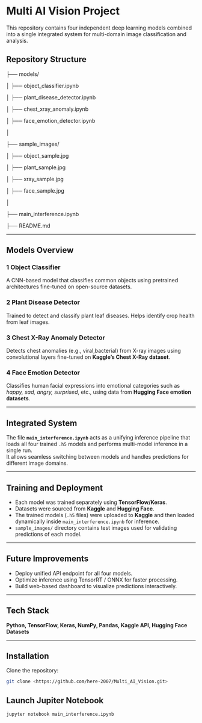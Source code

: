 #  Multi AI Vision Project

This repository contains four independent deep learning models combined into a single integrated system for multi-domain image classification and analysis.  

##  Repository Structure

├── models/

│ ├── object_classifier.ipynb

│ ├── plant_disease_detector.ipynb

│ ├── chest_xray_anomaly.ipynb

│ ├── face_emotion_detector.ipynb

│

├── sample_images/

│ ├── object_sample.jpg

│ ├── plant_sample.jpg

│ ├── xray_sample.jpg

│ ├── face_sample.jpg

│

├── main_interference.ipynb

├── README.md

---

##  Models Overview

### 1️ Object Classifier  
A CNN-based model that classifies common objects using pretrained architectures fine-tuned on open-source datasets.

### 2️ Plant Disease Detector  
Trained to detect and classify plant leaf diseases. Helps identify crop health from leaf images.

### 3️ Chest X-Ray Anomaly Detector  
Detects chest anomalies (e.g., viral,bacterial) from X-ray images using convolutional layers fine-tuned on **Kaggle’s Chest X-Ray dataset**.

### 4️ Face Emotion Detector  
Classifies human facial expressions into emotional categories such as *happy, sad, angry, surprised*, etc., using data from **Hugging Face emotion datasets**.

---

##  Integrated System

The file **`main_interference.ipynb`** acts as a unifying inference pipeline that loads all four trained `.h5` models and performs multi-model inference in a single run.  
It allows seamless switching between models and handles predictions for different image domains.

---

##  Training and Deployment

- Each model was trained separately using **TensorFlow/Keras**.
- Datasets were sourced from **Kaggle** and **Hugging Face**.
- The trained models (`.h5` files) were uploaded to **Kaggle** and then loaded dynamically inside `main_interference.ipynb` for inference.
- `sample_images/` directory contains test images used for validating predictions of each model.

---

##  Future Improvements
- Deploy unified API endpoint for all four models.
- Optimize inference using TensorRT / ONNX for faster processing.
- Build web-based dashboard to visualize predictions interactively.

---

##  Tech Stack
**Python, TensorFlow, Keras, NumPy, Pandas, Kaggle API, Hugging Face Datasets**

---
##  Installation
Clone the repository:

```bash
git clone <https://github.com/here-2007/Multi_AI_Vision.git>
```

## Launch Jupiter Notebook
```bash
jupyter notebook main_interference.ipynb
```

